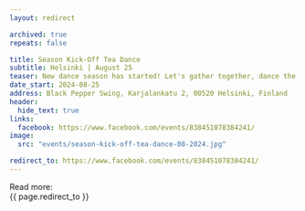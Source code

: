 ```yaml
---
layout: redirect

archived: true
repeats: false

title: Season Kick-Off Tea Dance
subtitle: Helsinki | August 25
teaser: New dance season has started! Let's gather together, dance the rust off, and exchange our summer stories over a lovely cup of tea.
date_start: 2024-08-25
address: Black Pepper Swing, Karjalankatu 2, 00520 Helsinki, Finland
header:
  hide_text: true
links:
  facebook: https://www.facebook.com/events/838451078384241/
image:
  src: "events/season-kick-off-tea-dance-08-2024.jpg"

redirect_to: https://www.facebook.com/events/838451078384241/
---
```


Read more:  
{{ page.redirect_to }}
